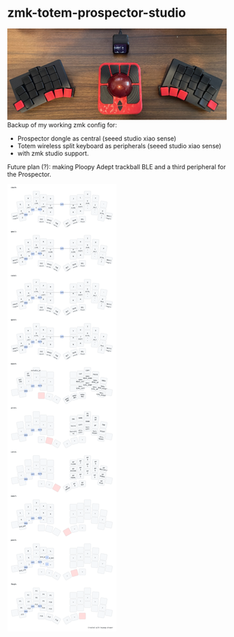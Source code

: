 # zmk-totem-prospector-studio
![current setup](other/IMG_5995.jpg)
Backup of my working zmk config for:
* Prospector dongle as central (seeed studio xiao sense)
* Totem wireless split keyboard as peripherals (seeed studio xiao sense)
* with zmk studio support.

Future plan (?): making Ploopy Adept trackball BLE and a third peripheral for the Prospector.

![current setup](other/my_keymap.png)


